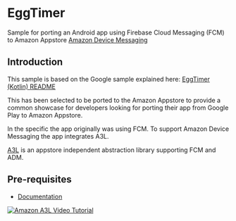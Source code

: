 EggTimer
======================

Sample for porting an Android app using Firebase Cloud Messaging (FCM) to Amazon Appstore [Amazon Device Messaging](https://developer.amazon.com/docs/adm/overview.html)

Introduction
------------

This sample is based on the Google sample explained here: [EggTimer (Kotlin) README](README_original.md)

This has been selected to be ported to the Amazon Appstore to provide a common showcase for developers
looking for porting their app from Google Play to Amazon Appstore.

In the specific the app originally was using FCM. To support Amazon Device Messaging the app integrates A3L.

[A3L](https://developer.amazon.com/docs/a3l-messaging/understanding-a3l-messaging.html) is an appstore independent abstraction library supporting FCM and ADM.

Pre-requisites
--------------

- [Documentation](https://developer.amazon.com/docs/a3l-messaging/get-started.html)

[![Amazon A3L Video Tutorial](https://img.youtube.com/vi/hLbkv_ECBJk/0.jpg)](https://www.youtube.com/watch?v=hLbkv_ECBJk)
